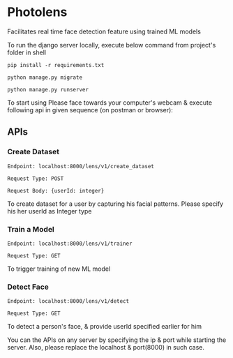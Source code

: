 # Photolens

Facilitates real time face detection feature using trained ML models


To run the django server locally, execute below command from project's folder in shell

```
pip install -r requirements.txt
```

```
python manage.py migrate
```

```
python manage.py runserver
```


To start using Please face towards your computer's webcam & execute following api in given sequence (on postman or browser):


## APIs

### Create Dataset
```
Endpoint: localhost:8000/lens/v1/create_dataset

Request Type: POST

Request Body: {userId: integer}
```

To create dataset for a user by capturing his facial patterns. Please specify his her userId as Integer type

### Train a Model
```
Endpoint: localhost:8000/lens/v1/trainer

Request Type: GET
```

To trigger training of new ML model

### Detect Face
```
Endpoint: localhost:8000/lens/v1/detect

Request Type: GET
```

To detect a person's face, & provide userId specified earlier for him



You can the APIs on any server by specifying the ip & port while starting the server. Also, please replace the localhost
& port(8000) in such case.
